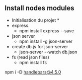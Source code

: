 

## Install nodes modules

 * Initialisation du projet
    * 
 * express 
    * npm install express --save
 * json server
    * npm install -g json-server
 * create db.js for json-server
    * json-server --watch db.json
 * fs (read json files)
    * npm install fs
    
npm i -D handlebars@4.5.0